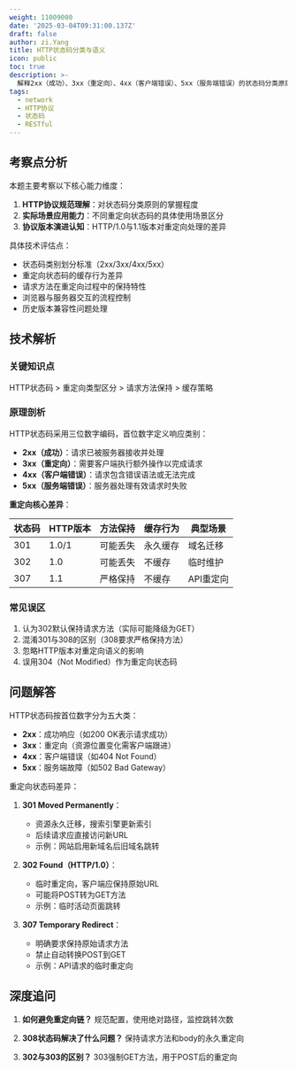 ```yaml
---
weight: 11009000
date: '2025-03-04T09:31:00.137Z'
draft: false
author: zi.Yang
title: HTTP状态码分类与语义
icon: public
toc: true
description: >-
  解释2xx（成功）、3xx（重定向）、4xx（客户端错误）、5xx（服务端错误）的状态码分类原则，并举例说明301/302/307重定向状态码的应用场景差异。
tags:
  - network
  - HTTP协议
  - 状态码
  - RESTful
---
```


## 考察点分析

本题主要考察以下核心能力维度：

1. **HTTP协议规范理解**：对状态码分类原则的掌握程度
2. **实际场景应用能力**：不同重定向状态码的具体使用场景区分
3. **协议版本演进认知**：HTTP/1.0与1.1版本对重定向处理的差异

具体技术评估点：

- 状态码类别划分标准（2xx/3xx/4xx/5xx）
- 重定向状态码的缓存行为差异
- 请求方法在重定向过程中的保持特性
- 浏览器与服务器交互的流程控制
- 历史版本兼容性问题处理

## 技术解析

### 关键知识点

HTTP状态码 > 重定向类型区分 > 请求方法保持 > 缓存策略

### 原理剖析

HTTP状态码采用三位数字编码，首位数字定义响应类别：

- **2xx（成功）**：请求已被服务器接收并处理
- **3xx（重定向）**：需要客户端执行额外操作以完成请求
- **4xx（客户端错误）**：请求包含错误语法或无法完成
- **5xx（服务端错误）**：服务器处理有效请求时失败

**重定向核心差异**：

| 状态码 | HTTP版本 | 方法保持 | 缓存行为 | 典型场景 |
|---------|-----------|----------|----------|----------|
| 301     | 1.0/1 | 可能丢失 | 永久缓存 | 域名迁移 |
| 302     | 1.0     | 可能丢失 | 不缓存   | 临时维护 |
| 307     | 1.1     | 严格保持 | 不缓存   | API重定向 |

### 常见误区

1. 认为302默认保持请求方法（实际可能降级为GET）
2. 混淆301与308的区别（308要求严格保持方法）
3. 忽略HTTP版本对重定向语义的影响
4. 误用304（Not Modified）作为重定向状态码

## 问题解答

HTTP状态码按首位数字分为五大类：

- **2xx**：成功响应（如200 OK表示请求成功）
- **3xx**：重定向（资源位置变化需客户端跟进）
- **4xx**：客户端错误（如404 Not Found）
- **5xx**：服务端故障（如502 Bad Gateway）

重定向状态码差异：

1. **301 Moved Permanently**：
   - 资源永久迁移，搜索引擎更新索引
   - 后续请求应直接访问新URL
   - 示例：网站启用新域名后旧域名跳转

2. **302 Found（HTTP/1.0）**：
   - 临时重定向，客户端应保持原始URL
   - 可能将POST转为GET方法
   - 示例：临时活动页面跳转

3. **307 Temporary Redirect**：
   - 明确要求保持原始请求方法
   - 禁止自动转换POST到GET
   - 示例：API请求的临时重定向

## 深度追问

1. **如何避免重定向链？**
   规范配置，使用绝对路径，监控跳转次数

2. **308状态码解决了什么问题？**
   保持请求方法和body的永久重定向

3. **302与303的区别？**
   303强制GET方法，用于POST后的重定向
